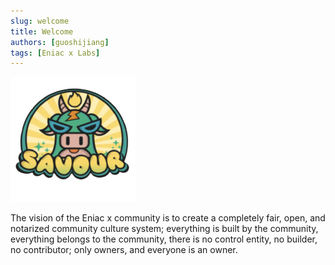 ```yaml
---
slug: welcome
title: Welcome
authors: [guoshijiang]
tags: [Eniac x Labs]
---
```


![Eniac x](./logo.png)

The vision of the Eniac x community is to create a completely fair, open, and notarized community culture system; everything is built by the community, everything belongs to the community, there is no control entity, no builder, no contributor; only owners, and everyone is an owner.

